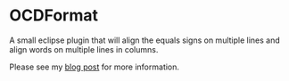OCDFormat
=========

A small eclipse plugin that will align the equals signs on multiple lines and align words on multiple lines in columns.

Please see my [blog post](http://eduardpblog.blogspot.com.au/2012/06/eclipse-plugin-that-aligns-java.html) for more information.